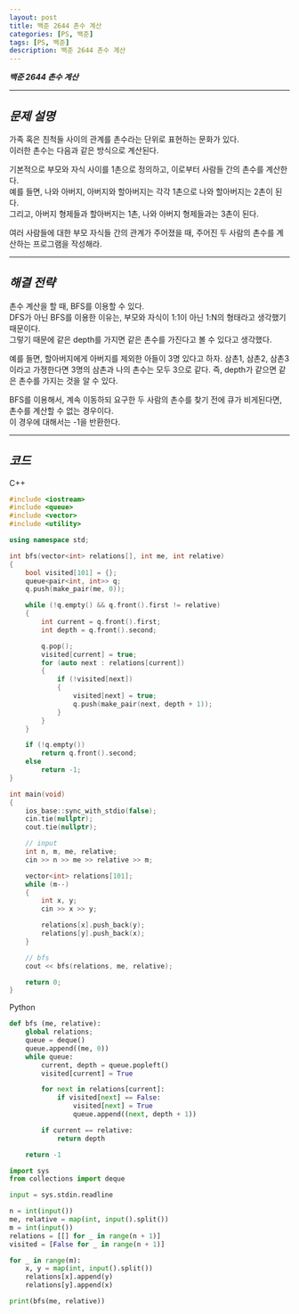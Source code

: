 ```yaml
---
layout: post
title: 백준 2644 촌수 계산
categories: [PS, 백준]
tags: [PS, 백준]
description: 백준 2644 촌수 계산
---
```


**_백준 2644 촌수 계산_**

<hr>

## **_문제 설명_**

가족 혹은 친척들 사이의 관계를 촌수라는 단위로 표현하는 문화가 있다.  
이러한 촌수는 다음과 같은 방식으로 계산된다.

기본적으로 부모와 자식 사이를 1촌으로 정의하고, 이로부터 사람들 간의 촌수를 계산한다.  
예를 들면, 나와 아버지, 아버지와 할아버지는 각각 1촌으로 나와 할아버지는 2촌이 된다.  
그리고, 아버지 형제들과 할아버지는 1촌, 나와 아버지 형제들과는 3촌이 된다.

여러 사람들에 대한 부모 자식들 간의 관계가 주어졌을 때, 주어진 두 사람의 촌수를 계산하는 프로그램을 작성해라.

<hr>

## **_해결 전략_**

촌수 계산을 할 때, BFS를 이용할 수 있다.  
DFS가 아닌 BFS를 이용한 이유는, 부모와 자식이 1:1이 아닌 1:N의 형태라고 생각했기 때문이다.  
그렇기 때문에 같은 depth를 가지면 같은 촌수를 가진다고 볼 수 있다고 생각했다.

예를 들면, 할아버지에게 아버지를 제외한 아들이 3명 있다고 하자.
삼촌1, 삼촌2, 삼촌3 이라고 가졍한다면 3명의 삼촌과 나의 촌수는 모두 3으로 같다.
즉, depth가 같으면 같은 촌수를 가지는 것을 알 수 있다.

BFS를 이용해서, 계속 이동하되 요구한 두 사람의 촌수를 찾기 전에 큐가 비게된다면, 촌수를 계산할 수 없는 경우이다.  
이 경우에 대해서는 -1을 반환한다.

<hr>

## **_코드_**

C++

```c++
#include <iostream>
#include <queue>
#include <vector>
#include <utility>

using namespace std;

int bfs(vector<int> relations[], int me, int relative)
{
    bool visited[101] = {};
    queue<pair<int, int>> q;
    q.push(make_pair(me, 0));

    while (!q.empty() && q.front().first != relative)
    {
        int current = q.front().first;
        int depth = q.front().second;

        q.pop();
        visited[current] = true;
        for (auto next : relations[current])
        {
            if (!visited[next])
            {
                visited[next] = true;
                q.push(make_pair(next, depth + 1));
            }
        }
    }

    if (!q.empty())
        return q.front().second;
    else
        return -1;
}

int main(void)
{
    ios_base::sync_with_stdio(false);
    cin.tie(nullptr);
    cout.tie(nullptr);

    // input
    int n, m, me, relative;
    cin >> n >> me >> relative >> m;

    vector<int> relations[101];
    while (m--)
    {
        int x, y;
        cin >> x >> y;

        relations[x].push_back(y);
        relations[y].push_back(x);
    }

    // bfs
    cout << bfs(relations, me, relative);

    return 0;
}
```

Python

```python
def bfs (me, relative):
    global relations;
    queue = deque()
    queue.append((me, 0))
    while queue:
        current, depth = queue.popleft()
        visited[current] = True

        for next in relations[current]:
            if visited[next] == False:
                visited[next] = True
                queue.append((next, depth + 1))

        if current == relative:
            return depth

    return -1

import sys
from collections import deque

input = sys.stdin.readline

n = int(input())
me, relative = map(int, input().split())
m = int(input())
relations = [[] for _ in range(n + 1)]
visited = [False for _ in range(n + 1)]

for _ in range(m):
    x, y = map(int, input().split())
    relations[x].append(y)
    relations[y].append(x)

print(bfs(me, relative))
```
